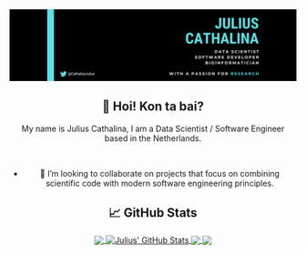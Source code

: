 <div align="center">
  <a href="https://juliuscathalina.netlify.app/"><img src="github_banner_m_2.png" alt="Julius' Github Banner"></a>
  
  <br>
  
  ## 👋 Hoi! Kon ta bai?
  
  My name is Julius Cathalina, I am a Data Scientist / Software Engineer based in the Netherlands.
  
  <br>
  
  - 👯 I’m looking to collaborate on projects that focus on combining scientific code with modern software engineering principles.
  
  ## 📈 GitHub Stats

<a href="https://github.com/jcathalina/jcathalina">
  <img align="center" src="https://github-readme-stats.vercel.app/api/top-langs/?username=jcathalina&hide=jupyter%20notebook&title_color=ffffff&text_color=c9cacc&icon_color=2bbc8a&bg_color=1d1f21&langs_count=3" />
</a>
<a href="https://github.com/jcathalina/jcathalina">
  <img align="center" src="https://github-readme-stats.vercel.app/api?username=jcathalina&show_icons=true&line_height=27&count_private=true&title_color=ffffff&text_color=c9cacc&icon_color=2bbc8a&bg_color=1d1f21" alt="Julius' GitHub Stats" />
</a>

<a href="https://github.com/jcathalina/Rxitect">
  <img align="center" src="https://github-readme-stats.vercel.app/api/pin/?username=jcathalina&repo=Rxitect&title_color=ffffff&text_color=c9cacc&icon_color=2bbc8a&bg_color=1d1f21" />
</a>

  
<a href="https://github.com/jcathalina/drugex-plus-r">
<img align="center" src="https://github-readme-stats.vercel.app/api/pin/?username=jcathalina&repo=drugex-plus-r&title_color=ffffff&text_color=c9cacc&icon_color=2bbc8a&bg_color=1d1f21" />
</a>    
 
</div>

